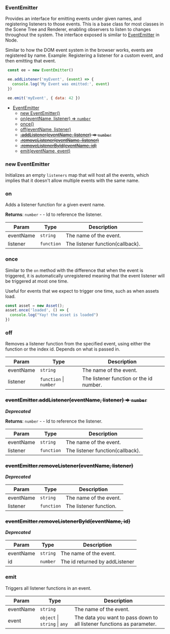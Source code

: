 <a name="EventEmitter"></a>

### EventEmitter
Provides an interface for emitting events under given names, and registering listeners to those events.
This is a base class for most classes in the Scene Tree and Renderer, enabling observers to listen to changes throughout the system.
The interface exposed is similar to [EventEmitter](https://nodejs.org/api/events.html#events_class_eventemitter) in Node.

Similar to how the DOM event system in the browser works, events are registered by name.
Example: Registering a listener for a custom event, and then emitting that event.
```javascript
 const ee = new EventEmitter()

 ee.addListener('myEvent', (event) => {
   console.log('My Event was emitted:', event)
 })

 ee.emit('myEvent', { data: 42 })
```



* [EventEmitter](#EventEmitter)
    * [new EventEmitter()](#new-EventEmitter)
    * [on(eventName, listener) ⇒ <code>number</code>](#on)
    * [once()](#once)
    * [off(eventName, listener)](#off)
    * ~~[.addListener(eventName, listener)](#EventEmitter+addListener) ⇒ <code>number</code>~~
    * ~~[.removeListener(eventName, listener)](#EventEmitter+removeListener)~~
    * ~~[.removeListenerById(eventName, id)](#EventEmitter+removeListenerById)~~
    * [emit(eventName, event)](#emit)

<a name="new_EventEmitter_new"></a>

### new EventEmitter
Initializes an empty `listeners` map that will host all the events,
which implies that it doesn't allow multiple events with the same name.
<br>

<a name="EventEmitter+on"></a>

### on
Adds a listener function for a given event name.


**Returns**: <code>number</code> - - Id to reference the listener.  

| Param | Type | Description |
| --- | --- | --- |
| eventName | <code>string</code> | The name of the event. |
| listener | <code>function</code> | The listener function(callback). |

<a name="EventEmitter+once"></a>

### once
Similar to the `on` method with the difference that when the event is triggered,
it is automatically unregistered meaning that the event listener will be triggered at most one time.

Useful for events that we expect to trigger one time, such as when assets load.
```javascript
const asset = new Asset();
asset.once('loaded', () => {
  console.log("Yay! the asset is loaded")
})
```


<a name="EventEmitter+off"></a>

### off
Removes a listener function from the specified event, using either the function or the index id. Depends on what is passed in.



| Param | Type | Description |
| --- | --- | --- |
| eventName | <code>string</code> | The name of the event. |
| listener | <code>function</code> \| <code>number</code> | The listener function or the id number. |

<a name="EventEmitter+addListener"></a>

### ~~eventEmitter.addListener(eventName, listener) ⇒ <code>number</code>~~
***Deprecated***


**Returns**: <code>number</code> - - Id to reference the listener.  

| Param | Type | Description |
| --- | --- | --- |
| eventName | <code>string</code> | The name of the event. |
| listener | <code>function</code> | The listener function(callback). |

<a name="EventEmitter+removeListener"></a>

### ~~eventEmitter.removeListener(eventName, listener)~~
***Deprecated***



| Param | Type | Description |
| --- | --- | --- |
| eventName | <code>string</code> | The name of the event. |
| listener | <code>function</code> | The listener function. |

<a name="EventEmitter+removeListenerById"></a>

### ~~eventEmitter.removeListenerById(eventName, id)~~
***Deprecated***



| Param | Type | Description |
| --- | --- | --- |
| eventName | <code>string</code> | The name of the event. |
| id | <code>number</code> | The id returned by addListener |

<a name="EventEmitter+emit"></a>

### emit
Triggers all listener functions in an event.



| Param | Type | Description |
| --- | --- | --- |
| eventName | <code>string</code> | The name of the event. |
| event | <code>object</code> \| <code>string</code> \| <code>any</code> | The data you want to pass down to all listener functions as parameter. |

